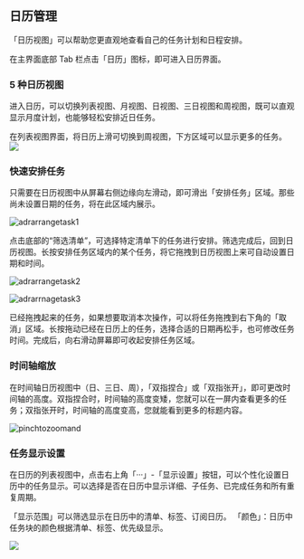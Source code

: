 ## 日历管理

「日历视图」可以帮助您更直观地查看自己的任务计划和日程安排。

在主界面底部 Tab 栏点击「日历」图标，即可进入日历界面。

### 5 种日历视图

进入日历，可以切换列表视图、月视图、日视图、三日视图和周视图，既可以直观显示月度计划，也能够轻松安排近日任务。

在列表视图界面，将日历上滑可切换到周视图，下方区域可以显示更多的任务。
![](../images/android/calendar.png)

### 快速安排任务

只需要在日历视图中从屏幕右侧边缘向左滑动，即可滑出「安排任务」区域。那些尚未设置日期的任务，将在此区域内展示。

![adrarrangetask1](../images/android/a111.png)

点击底部的“筛选清单”，可选择特定清单下的任务进行安排。筛选完成后，回到日历视图。长按安排任务区域内的某个任务，将它拖拽到日历视图上来可自动设置日期和时间。

![adrarrangetask2](../images/android/A42.png)

![adrarrnagetask3](../images/android/A43.png)

已经拖拽起来的任务，如果想要取消本次操作，可以将任务拖拽到右下角的「取消」区域。长按拖动已经在日历上的任务，选择合适的日期再松手，也可修改任务时间。完成后，向右滑动屏幕即可收起安排任务区域。

### 时间轴缩放
在时间轴日历视图中（日、三日、周），「双指捏合」或「双指张开」，即可更改时间轴的高度。双指捏合时，时间轴的高度变矮，您就可以在一屏内查看更多的任务；双指张开时，时间轴的高度变高，您就能看到更多的标题内容。

![pinchtozoomand](../images/android/andpinchtozoom.png)


### 任务显示设置

在日历的列表视图中，点击右上角「···」-「显示设置」按钮，可以个性化设置日历中的任务显示。可以选择是否在日历中显示详细、子任务、已完成任务和所有重复周期。

「显示范围」可以筛选显示在日历中的清单、标签、订阅日历。
「颜色」：日历中任务块的颜色根据清单、标签、优先级显示。

![](../images/android/xianshizirenwu.png)

